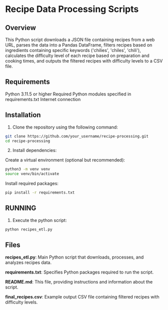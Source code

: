 # Recipe Data Processing Scripts

## Overview
This Python script downloads a JSON file containing recipes from a web URL, parses the data into a Pandas DataFrame, filters recipes based on ingredients containing specific keywords ('chilies', 'chiles', 'chili'), calculates the difficulty level of each recipe based on preparation and cooking times, and outputs the filtered recipes with difficulty levels to a CSV file.

## Requirements
Python 3.11.5 or higher
Required Python modules specified in requirements.txt
Internet connection

## Installation
1. Clone the repository using the following command:
```bash
git clone https://github.com/your_username/recipe-processing.git
cd recipe-processing
```

2. Install dependencies:

Create a virtual environment (optional but recommended):

```bash
python3 -m venv venv
source venv/bin/activate
```

Install required packages:

```bash
pip install -r requirements.txt
```

## RUNNING

1. Execute the python script:

```bash
python recipes_etl.py
```

## Files

**recipes_etl.py**: Main Python script that downloads, processes, and analyzes recipes data.

**requirements.txt**: Specifies Python packages required to run the script.

**README.md**: This file, providing instructions and information about the script.

**final_recipes.csv**: Example output CSV file containing filtered recipes with difficulty levels.
